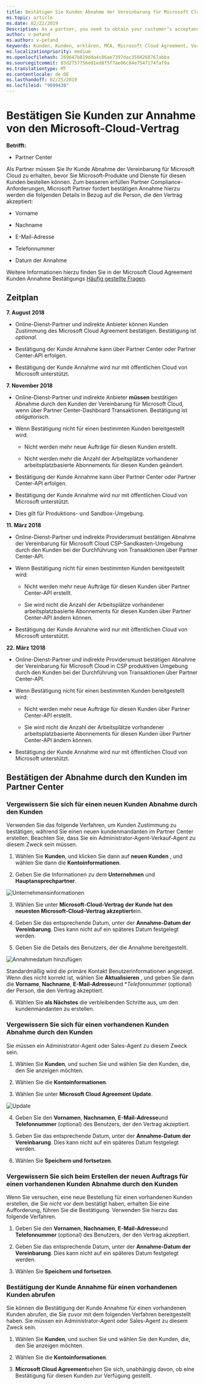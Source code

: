 ```yaml
---
title: Bestätigen Sie Kunden Abnahme der Vereinbarung für Microsoft Cloud | Partner Center
ms.topic: article
ms.date: 02/22/2019
Description: As a partner, you need to obtain your customer’s acceptance of the Microsoft Cloud Agreement before you can order Microsoft products and services for that customer. To better help partners meet compliance requirements, Microsoft asks partners to confirm acceptance by providing certain details regarding the person who accepted the agreement.
author: v-petand
ms.author: v-petand
keywords: Kunden, Kunden, erklären, MCA, Microsoft Cloud Agreement, Vorlagen für kundenverträge
ms.localizationpriority: medium
ms.openlocfilehash: 269647b819dda4c86ae7397dac3504268767abba
ms.sourcegitcommit: 83d2757756ed1ed8f5f7ae06c84e7547174faf9a
ms.translationtype: MT
ms.contentlocale: de-DE
ms.lasthandoff: 02/25/2019
ms.locfileid: "9099438"
---
```

# <a name="confirm-customer-acceptance-of-the-microsoft-cloud-agreement"></a>Bestätigen Sie Kunden zur Annahme von den Microsoft-Cloud-Vertrag

**Betrifft:**
-  Partner Center

Als Partner müssen Sie Ihr Kunde Abnahme der Vereinbarung für Microsoft Cloud zu erhalten, bevor Sie Microsoft-Produkte und Dienste für diesen Kunden bestellen können. Zum besseren erfüllen Partner Compliance-Anforderungen, Microsoft Partner fordert bestätigen Annahme hierzu werden die folgenden Details in Bezug auf die Person, die den Vertrag akzeptiert: 

-   Vorname

-   Nachname

-   E-Mail-Adresse

-   Telefonnummer

-   Datum der Annahme

Weitere Informationen hierzu finden Sie in der Microsoft Cloud Agreement Kunden Annahme Bestätigungs [Häufig gestellte Fragen](https://docs.microsoft.com/en-us/partner-center/confirm-consent-faq).

## <a name="schedule"></a>Zeitplan

**7. August 2018**

-   Online-Dienst-Partner und indirekte Anbieter können Kunden Zustimmung des Microsoft Cloud Agreement bestätigen. Bestätigung ist *optional*.

-   Bestätigung der Kunde Annahme kann über Partner Center oder Partner Center-API erfolgen.

-   Bestätigung der Kunde Annahme wird nur mit öffentlichen Cloud von Microsoft unterstützt.


**7. November 2018**

-   Online-Dienst-Partner und indirekte Anbieter **müssen** bestätigen Abnahme durch den Kunden der Vereinbarung für Microsoft Cloud, wenn über Partner Center-Dashboard Transaktionen. Bestätigung ist *obligatorisch*.

-   Wenn Bestätigung nicht für einen bestimmten Kunden bereitgestellt wird:

    -   Nicht werden mehr neue Aufträge für diesen Kunden erstellt.

    -   Nicht werden mehr die Anzahl der Arbeitsplätze vorhandener arbeitsplatzbasierte Abonnements für diesen Kunden geändert.

-   Bestätigung der Kunde Annahme kann über Partner Center oder Partner Center-API erfolgen.

-   Bestätigung der Kunde Annahme wird nur mit öffentlichen Cloud von Microsoft unterstützt.

-   Dies gilt für Produktions- und Sandbox-Umgebung.

**11. März 2018**

- Online-Dienst-Partner und indirekte Providersmust bestätigen Abnahme der Vereinbarung für Microsoft Cloud CSP-Sandkasten-Umgebung durch den Kunden bei der Durchführung von Transaktionen über Partner Center-API.
- Wenn Bestätigung nicht für einen bestimmten Kunden bereitgestellt wird:

    - Nicht werden mehr neue Aufträge für diesen Kunden über Partner Center-API erstellt.
 
    - Sie wird nicht die Anzahl der Arbeitsplätze vorhandener arbeitsplatzbasierte Abonnements für diesen Kunden über Partner Center-API ändern können.
- Bestätigung der Kunde Annahme wird nur mit öffentlichen Cloud von Microsoft unterstützt. 

**22. März 12018**

- Online-Dienst-Partner und indirekte Providersmust bestätigen Abnahme der Vereinbarung für Microsoft Cloud in CSP produktiven Umgebung durch den Kunden bei der Durchführung von Transaktionen über Partner Center-API.

- Wenn Bestätigung nicht für einen bestimmten Kunden bereitgestellt wird:
  - Nicht werden mehr neue Aufträge für diesen Kunden über Partner Center-API erstellt.

  - Sie wird nicht die Anzahl der Arbeitsplätze vorhandener arbeitsplatzbasierte Abonnements für diesen Kunden über Partner Center-API ändern können.
-  Bestätigung der Kunde Annahme wird nur mit öffentlichen Cloud von Microsoft unterstützt.







## <a name="confirming-customer-acceptance-in-partner-center"></a>Bestätigen der Abnahme durch den Kunden im Partner Center

### <a name="confirm-customer-acceptance-for-a-new-customer"></a>Vergewissern Sie sich für einen neuen Kunden Abnahme durch den Kunden

Verwenden Sie das folgende Verfahren, um Kunden Zustimmung zu bestätigen, während Sie einen neuen kundenmandanten im Partner Center erstellen. Beachten Sie, dass Sie ein Administrator-Agent-Verkauf-Agent zu diesem Zweck sein müssen.
 
1.  Wählen Sie **Kunden**, und klicken Sie dann auf **neuen Kunden** , und wählen Sie dann die **Kontoinformationen**.

2.  Geben Sie die Informationen zu dem **Unternehmen** und **Hauptansprechpartner**.

![Unternehmensinformationen](images/mca/mca1.png)

3.  Wählen Sie unter **Microsoft-Cloud-Vertrag** **der Kunde hat den neuesten Microsoft-Cloud-Vertrag akzeptiert**ein. 

4.  Geben Sie das entsprechende Datum, unter der **Annahme-Datum der Vereinbarung**. Dies kann nicht auf ein späteres Datum festgelegt werden.

5.  Geben Sie die Details des Benutzers, der die Annahme bereitgestellt. 

![Annahmedatum hinzufügen](images/mca/MCA3.png)

Standardmäßig wird die primäre Kontakt Benutzerinformationen angezeigt. Wenn dies nicht korrekt ist, wählen Sie **Aktualisieren** , und geben Sie dann die **Vorname**, **Nachname**, **E-Mail-Adresse**und **Telefonnummer* (optional) der Person, die den Vertrag akzeptiert.

6.  Wählen Sie **als Nächstes** die verbleibenden Schritte aus, um den kundenmandanten zu erstellen.

### <a name="confirm-customer-acceptance-for-an-existing-customer"></a>Vergewissern Sie sich für einen vorhandenen Kunden Abnahme durch den Kunden

Sie müssen ein Administrator-Agent oder Sales-Agent zu diesem Zweck sein. 

1.  Wählen Sie **Kunden**, und suchen Sie und wählen Sie den Kunden, die, den Sie anzeigen möchten. 

2.  Wählen Sie die **Kontoinformationen**.

3.  Wählen Sie unter **Microsoft Cloud Agreement** **Update**.

![Update](images/mca/mca4.png)

4.  Geben Sie den **Vornamen**, **Nachnamen**, **E-Mail-Adresse**und **Telefonnummer** (optional) des Benutzers, der den Vertrag akzeptiert.

5.  Geben Sie das entsprechende Datum, unter der **Annahme-Datum der Vereinbarung**. Dies kann nicht auf ein späteres Datum festgelegt werden.

6.  Wählen Sie **Speichern und fortsetzen**.

### <a name="confirm-customer-acceptance-while-creating-new-order-for-an-existing-customer"></a>Vergewissern Sie sich beim Erstellen der neuen Auftrags für einen vorhandenen Kunden Abnahme durch den Kunden

Wenn Sie versuchen, eine neue Bestellung für einen vorhandenen Kunden erstellen, die Sie nicht vor dem bestätigt haben, erhalten Sie eine Aufforderung, führen Sie die Bestätigung. Verwenden Sie hierzu das folgende Verfahren. 

1.  Geben Sie den **Vornamen**, **Nachnamen**, **E-Mail-Adresse**und **Telefonnummer** (optional) des Benutzers, der den Vertrag akzeptiert.

2.  Geben Sie das entsprechende Datum, unter der **Annahme-Datum der Vereinbarung**. Dies kann nicht auf ein späteres Datum festgelegt werden.

3.  Wählen Sie **Speichern und fortsetzen**.


### <a name="retrieve-confirmation-of-customer-acceptance-for-an-existing-customer"></a>Bestätigung der Kunde Annahme für einen vorhandenen Kunden abrufen

Sie können die Bestätigung der Kunde Annahme für einen vorhandenen Kunden abrufen, die Sie zuvor mit dem folgenden Verfahren bereitgestellt haben. Sie müssen ein Administrator-Agent oder Sales-Agent zu diesem Zweck sein. 

1.  Wählen Sie **Kunden**, und suchen Sie und wählen Sie den Kunden, die, den Sie anzeigen möchten. 

2.  Wählen Sie die **Kontoinformationen**.

3.  **Microsoft Cloud Agreement**sehen Sie sich, unabhängig davon, ob eine Bestätigung für diesen Kunden zur Verfügung gestellt.

